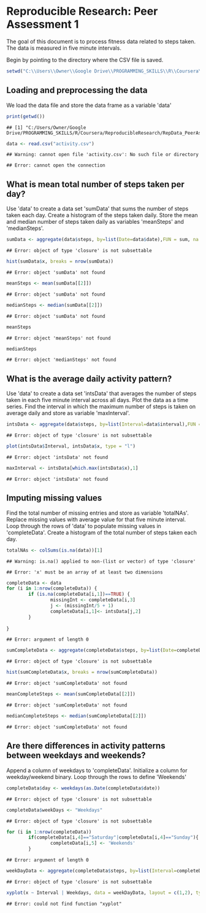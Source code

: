 # Reproducible Research: Peer Assessment 1
The goal of this document is to process fitness data related to steps taken. The data is measured in five minute intervals.

Begin by pointing to the directory where the CSV file is saved.

```r
setwd("C:\\Users\\Owner\\Google Drive\\PROGRAMMING_SKILLS\\R\\Coursera\\ReproducibleResearch\\repdata-data-activity")
```
## Loading and preprocessing the data
We load the data file and store the data frame as a variable 'data'

```r
print(getwd())
```

```
## [1] "C:/Users/Owner/Google Drive/PROGRAMMING_SKILLS/R/Coursera/ReproducibleResearch/RepData_PeerAssessment1"
```

```r
data <- read.csv("activity.csv")
```

```
## Warning: cannot open file 'activity.csv': No such file or directory
```

```
## Error: cannot open the connection
```


## What is mean total number of steps taken per day?
Use 'data' to create a data set 'sumData' that sums the number of steps taken each day.
Create a histogram of the steps taken daily.
Store the mean and median number of steps taken daily as variables 'meanSteps' and 'medianSteps'.

```r
sumData <- aggregate(data$steps, by=list(Date=data$date),FUN = sum, na.rm = TRUE)
```

```
## Error: object of type 'closure' is not subsettable
```

```r
hist(sumData$x, breaks = nrow(sumData))
```

```
## Error: object 'sumData' not found
```

```r
meanSteps <- mean(sumData[[2]])
```

```
## Error: object 'sumData' not found
```

```r
medianSteps <- median(sumData[[2]])
```

```
## Error: object 'sumData' not found
```

```r
meanSteps
```

```
## Error: object 'meanSteps' not found
```

```r
medianSteps
```

```
## Error: object 'medianSteps' not found
```

## What is the average daily activity pattern?
Use 'data' to create a data set 'intsData' that averages the number of steps taken in each five minute interval across all days.
Plot the data as a time series.
Find the interval in which the maximum number of steps is taken on average daily and store as variable 'maxInterval'.

```r
intsData <- aggregate(data$steps, by=list(Interval=data$interval),FUN = mean,na.rm=TRUE)
```

```
## Error: object of type 'closure' is not subsettable
```

```r
plot(intsData$Interval, intsData$x, type = "l")
```

```
## Error: object 'intsData' not found
```

```r
maxInterval <- intsData[which.max(intsData$x),1]
```

```
## Error: object 'intsData' not found
```


## Imputing missing values
Find the total number of missing entries and store as variable 'totalNAs'.
Replace missing values with average value for that five minute interval.
Loop through the rows of 'data' to populate missing values in 'completeData'.
Create a histogram of the total number of steps taken each day.


```r
totalNAs <- colSums(is.na(data))[1]
```

```
## Warning: is.na() applied to non-(list or vector) of type 'closure'
```

```
## Error: 'x' must be an array of at least two dimensions
```

```r
completeData <- data
for (i in 1:nrow(completeData)) {
        if (is.na(completeData[i,1])==TRUE) {
                missingInt <- completeData[i,3]
                j <- (missingInt/5 + 1)
                completeData[i,1]<- intsData[j,2]
        }
        
}
```

```
## Error: argument of length 0
```

```r
sumCompleteData <- aggregate(completeData$steps, by=list(Date=completeData$date),FUN = sum, na.rm = TRUE)
```

```
## Error: object of type 'closure' is not subsettable
```

```r
hist(sumCompleteData$x, breaks = nrow(sumCompleteData))
```

```
## Error: object 'sumCompleteData' not found
```

```r
meanCompleteSteps <- mean(sumCompleteData[[2]])
```

```
## Error: object 'sumCompleteData' not found
```

```r
medianCompleteSteps <- median(sumCompleteData[[2]])
```

```
## Error: object 'sumCompleteData' not found
```



## Are there differences in activity patterns between weekdays and weekends?
Append a column of weekdays to 'completeData'.
Initialize a column for weekday/weekend binary.
Loop through the rows to define 'Weekends'

```r
completeData$day <- weekdays(as.Date(completeData$date))
```

```
## Error: object of type 'closure' is not subsettable
```

```r
completeData$weekDays <- "Weekdays"
```

```
## Error: object of type 'closure' is not subsettable
```

```r
for (i in 1:nrow(completeData))
        if(completeData[i,4]=="Saturday"|completeData[i,4]=="Sunday"){
                completeData[i,5] <- 'Weekends'
        }
```

```
## Error: argument of length 0
```

```r
weekDayData <- aggregate(completeData$steps, by=list(Interval=completeData$interval,Weekdays=completeData$weekDays),FUN = mean,na.rm=TRUE)
```

```
## Error: object of type 'closure' is not subsettable
```

```r
xyplot(x ~ Interval | Weekdays, data = weekDayData, layout = c(1,2), type="l")
```

```
## Error: could not find function "xyplot"
```
                
